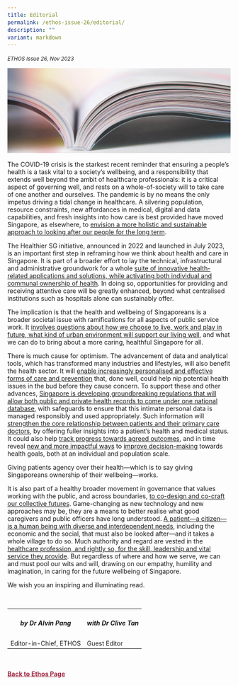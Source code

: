 ```yaml
---
title: Editorial
permalink: /ethos-issue-26/editorial/
description: ""
variant: markdown
---
```

<style>


	
.back a
{
	color: #9f2943;
	font-weight: bold;
}

#banner img
{
	width:100%;
}
	
.author
{
border-bottom: 1px solid black;
margin-top:40px;
padding-bottom:30px;
border-top: 1px solid black;	

}	
	
table tr td
{
	border: none;
}
	
	
	
</style>
<em><small>ETHOS Issue 26, Nov 2023</small></em>
<div class="background-image">
<img src="/images/Landing_Banner_Images/knowledge_editorial_banner_01.jpg">
</div>


<p>The COVID-19 crisis is the starkest recent reminder that ensuring a people’s health is a task vital to a society’s wellbeing, and a responsibility that extends well beyond the ambit of healthcare professionals: it is a critical aspect of governing well, and rests on a whole-of-society will to take care of one another and ourselves. The pandemic is by no means the only impetus driving a tidal change in healthcare. A silvering population, resource constraints, new affordances in medical, digital and data capabilities, and fresh insights into how care is best provided have moved Singapore, as elsewhere, to <a href="/ethos-issue-26/the-next-bound-of-health-and-healthcare/">envision a more holistic and sustainable approach to looking after our people for the long term</a>. </p>

<p>The Healthier SG initiative, announced in 2022 and launched in July 2023, is an important first step in reframing how we think about health and care in Singapore. It is part of a broader effort to lay the technical, infrastructural and administrative groundwork for a whole <a href="/ethos-issue-26/creating-the-future-of-healthcare/">suite of innovative health-related applications and solutions,  while activating both individual and communal ownership of health</a>. In doing so, opportunities for providing and receiving attentive care will be greatly enhanced, beyond what centralised institutions such as hospitals alone can sustainably offer.
</p>

<p>The implication is that the health and wellbeing of Singaporeans is a broader societal issue with ramifications for all aspects of public service work. It <a href="/ethos-issue-26/designing-a-healthier-city/">involves questions about how we choose to live, work and play in future, what kind of urban environment will support our living well</a>, and what we can do to bring about a more caring, healthful Singapore for all.</p>

<p>There is much cause for optimism. The advancement of data and analytical tools, which has transformed many industries and lifestyles, will also benefit the health sector. It will <a href="/ethos-issue-26/getting-ready-for-precision-public-health/">enable increasingly personalised and effective forms of care and prevention</a> that, done well, could help nip potential health issues in the bud before they cause concern. To support these and other advances, <a href="/ethos-issue-26/realising-the-promise-of-health-information/">Singapore is developing groundbreaking regulations that will allow both public and private health records to come under one national database</a>, with safeguards to ensure that this intimate personal data is managed responsibly and used appropriately. Such information will <a href="/ethos-issue-26/humanising-the-future-of-care/">strengthen the core relationship between patients and their primary care doctors</a>, by offering fuller insights into a patient’s health and medical status. It could also help <a href="/ethos-issue-26/keeping-it-real/">track progress towards agreed outcomes</a>, and in time reveal <a href="/ethos-issue-26/creating-the-future-of-healthcare/">new and more impactful ways</a> to <a href="/ethos-issue-26/encouraging-healthier-choices-helping-people-take-better-care-of-themselves/">improve decision-making</a> towards health goals, both at an individual and population scale. </p>

<p>Giving patients agency over their health—which is to say giving Singaporeans ownership of their wellbeing—works. </p>


<p>It is also part of a healthy broader movement in governance that values working with the public, and across boundaries, <a href="/ethos-issue-26/building-an-age-inclusive-healthcare-system-in-singapore/">to co-design and co-craft our collective futures</a>. Game-changing as new technology and new approaches may be, they are a means to better realise what good caregivers and public officers have long understood. <a href="/ethos-issue-26/health-is-social-the-future-of-care-in-singapore/">A patient—a citizen—is a human being with diverse and interdependent needs</a>, including the economic and the social, that must also be looked after—and it takes a whole village to do so. Much authority and regard are vested in the <a href="/ethos-issue-26/nurturing-leaders-for-the-future-healthcare/">healthcare profession, and rightly so, for the skill, leadership and vital service they provide</a>. But regardless of where and how we serve, we can and must pool our wits and will, drawing on our empathy, humility and imagination, in caring for the future wellbeing of Singapore.</p>

<p>We wish you an inspiring and illuminating read. </p>


<br>

<table>
<tbody><tr>

	
<th>	
<h5>by <b>Dr Alvin Pang </b></h5></th>	

<th>	
<h5>with <b>Dr Clive Tan</b></h5>
</th>		
	

</tr>	
	
<tr>	
<td>	
Editor-in-Chief, ETHOS
</td>

<td>	
Guest Editor	
</td>
	
</tr>



</tbody></table>	

	
<br>
<br>	
<div class="back">
<a href="/ethos/">Back to Ethos Page</a>	
</div>